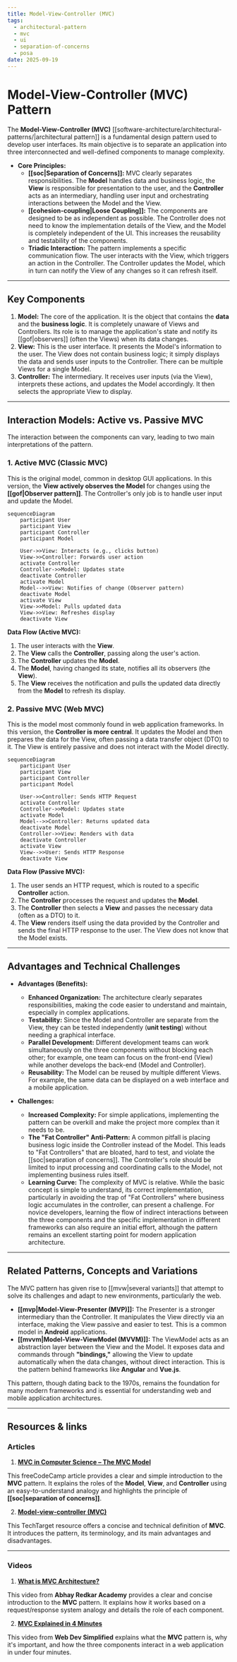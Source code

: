 ```yaml
---
title: Model-View-Controller (MVC)
tags:
  - architectural-pattern
  - mvc
  - ui
  - separation-of-concerns
  - posa
date: 2025-09-19
---
```


# Model-View-Controller (MVC) Pattern

The **Model-View-Controller (MVC)** [[software-architecture/architectural-patterns/|architectural pattern]] is a fundamental design pattern used to develop user interfaces. Its main objective is to separate an application into three interconnected and well-defined components to manage complexity.

* **Core Principles:**
    * **[[soc|Separation of Concerns]]:** MVC clearly separates responsibilities. The **Model** handles data and business logic, the **View** is responsible for presentation to the user, and the **Controller** acts as an intermediary, handling user input and orchestrating interactions between the Model and the View.
    * **[[cohesion-coupling|Loose Coupling]]:** The components are designed to be as independent as possible. The Controller does not need to know the implementation details of the View, and the Model is completely independent of the UI. This increases the reusability and testability of the components.
    * **Triadic Interaction:** The pattern implements a specific communication flow. The user interacts with the View, which triggers an action in the Controller. The Controller updates the Model, which in turn can notify the View of any changes so it can refresh itself.

---

## Key Components

1.  **Model:** The core of the application. It is the object that contains the **data** and the **business logic**. It is completely unaware of Views and Controllers. Its role is to manage the application's state and notify its [[gof|observers]] (often the Views) when its data changes.
2.  **View:** This is the user interface. It presents the Model's information to the user. The View does not contain business logic; it simply displays the data and sends user inputs to the Controller. There can be multiple Views for a single Model.
3.  **Controller:** The intermediary. It receives user inputs (via the View), interprets these actions, and updates the Model accordingly. It then selects the appropriate View to display.

---

## Interaction Models: Active vs. Passive MVC

The interaction between the components can vary, leading to two main interpretations of the pattern.

### 1. Active MVC (Classic MVC)

This is the original model, common in desktop GUI applications. In this version, the **View actively observes the Model** for changes using the **[[gof|Observer pattern]]**. The Controller's only job is to handle user input and update the Model.

```mermaid
sequenceDiagram
    participant User
    participant View
    participant Controller
    participant Model

    User->>View: Interacts (e.g., clicks button)
    View->>Controller: Forwards user action
    activate Controller
    Controller->>Model: Updates state
    deactivate Controller
    activate Model
    Model-->>View: Notifies of change (Observer pattern)
    deactivate Model
    activate View
    View->>Model: Pulls updated data
    View->>View: Refreshes display
    deactivate View
```

**Data Flow (Active MVC):**
1.  The user interacts with the **View**.
2.  The **View** calls the **Controller**, passing along the user's action.
3.  The **Controller** updates the **Model**.
4.  The **Model**, having changed its state, notifies all its observers (the **View**).
5.  The **View** receives the notification and pulls the updated data directly from the **Model** to refresh its display.

### 2. Passive MVC (Web MVC)

This is the model most commonly found in web application frameworks. In this version, the **Controller is more central**. It updates the Model and then prepares the data for the View, often passing a data transfer object (DTO) to it. The View is entirely passive and does not interact with the Model directly.

```mermaid
sequenceDiagram
    participant User
    participant View
    participant Controller
    participant Model

    User->>Controller: Sends HTTP Request
    activate Controller
    Controller->>Model: Updates state
    activate Model
    Model-->>Controller: Returns updated data
    deactivate Model
    Controller->>View: Renders with data
    deactivate Controller
    activate View
    View-->>User: Sends HTTP Response
    deactivate View
```

**Data Flow (Passive MVC):**
1.  The user sends an HTTP request, which is routed to a specific **Controller** action.
2.  The **Controller** processes the request and updates the **Model**.
3.  The **Controller** then selects a **View** and passes the necessary data (often as a DTO) to it.
4.  The **View** renders itself using the data provided by the Controller and sends the final HTTP response to the user. The View does not know that the Model exists.

---

## Advantages and Technical Challenges

* **Advantages (Benefits):**
    * **Enhanced Organization:** The architecture clearly separates responsibilities, making the code easier to understand and maintain, especially in complex applications.
    * **Testability:** Since the Model and Controller are separate from the View, they can be tested independently (**unit testing**) without needing a graphical interface.
    * **Parallel Development:** Different development teams can work simultaneously on the three components without blocking each other; for example, one team can focus on the front-end (View) while another develops the back-end (Model and Controller).
    * **Reusability:** The Model can be reused by multiple different Views. For example, the same data can be displayed on a web interface and a mobile application.

* **Challenges:**
    * **Increased Complexity:** For simple applications, implementing the pattern can be overkill and make the project more complex than it needs to be.
    * **The "Fat Controller" Anti-Pattern:** A common pitfall is placing business logic inside the Controller instead of the Model. This leads to "Fat Controllers" that are bloated, hard to test, and violate the [[soc|separation of concerns]]. The Controller's role should be limited to input processing and coordinating calls to the Model, not implementing business rules itself.
    * **Learning Curve:** The complexity of MVC is relative. While the basic concept is simple to understand, its correct implementation, particularly in avoiding the trap of "Fat Controllers" where business logic accumulates in the controller, can present a challenge. For novice developers, learning the flow of indirect interactions between the three components and the specific implementation in different frameworks can also require an initial effort, although the pattern remains an excellent starting point for modern application architecture.

---

## Related Patterns, Concepts and Variations

The MVC pattern has given rise to [[mvw|several variants]] that attempt to solve its challenges and adapt to new environments, particularly the web.

* **[[mvp|Model-View-Presenter (MVP)]]:** The Presenter is a stronger intermediary than the Controller. It manipulates the View directly via an interface, making the View passive and easier to test. This is a common model in **Android** applications.
* **[[mvvm|Model-View-ViewModel (MVVM)]]:** The ViewModel acts as an abstraction layer between the View and the Model. It exposes data and commands through **"bindings,"** allowing the View to update automatically when the data changes, without direct interaction. This is the pattern behind frameworks like **Angular** and **Vue.js**.

This pattern, though dating back to the 1970s, remains the foundation for many modern frameworks and is essential for understanding web and mobile application architectures.

---

## **Resources & links**

### **Articles**

1.  **[MVC in Computer Science – The MVC Model](https://www.freecodecamp.org/news/what-does-mvc-mean-in-computer-science/)**

This freeCodeCamp article provides a clear and simple introduction to the **MVC** pattern. It explains the roles of the **Model**, **View**, and **Controller** using an easy-to-understand analogy and highlights the principle of **[[soc|separation of concerns]]**.

2.  **[Model-view-controller (MVC)](https://www.techtarget.com/whatis/definition/model-view-controller-MVC)**

This TechTarget resource offers a concise and technical definition of **MVC**. It introduces the pattern, its terminology, and its main advantages and disadvantages.

---

### **Videos**

1.  **[What is MVC Architecture?](https://www.youtube.com/watch?v=mtZdybMV4Bw)**

This video from **Abhay Redkar Academy** provides a clear and concise introduction to the **MVC** pattern. It explains how it works based on a request/response system analogy and details the role of each component.

2.  **[MVC Explained in 4 Minutes](https://www.youtube.com/watch?v=DUg2SWWK18I)**

This video from **Web Dev Simplified** explains what the **MVC** pattern is, why it's important, and how the three components interact in a web application in under four minutes.